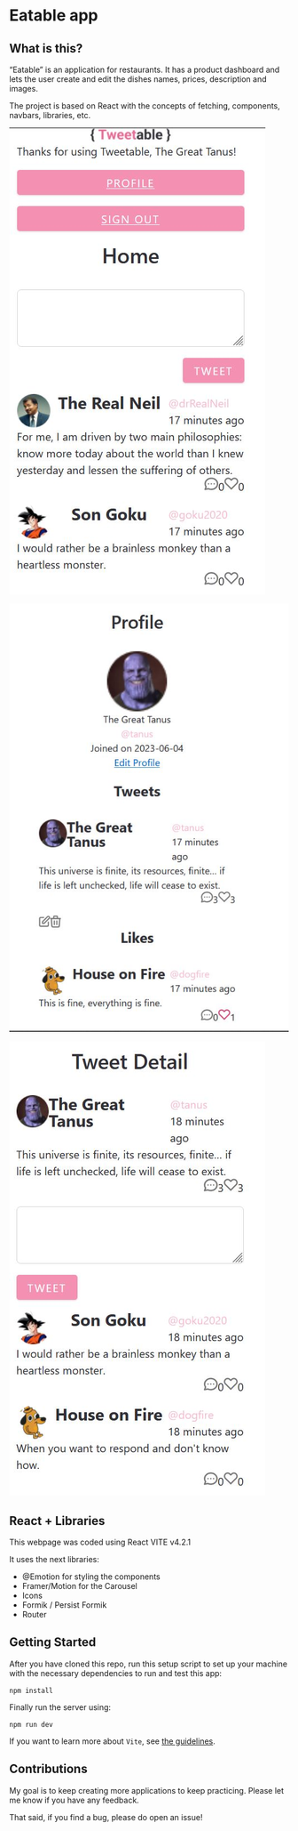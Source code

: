 Eatable app
========

What is this?
-------------
“Eatable” is an application for restaurants. It has a product dashboard and lets the user
create and edit the dishes names, prices, description and images. 

The project is based on React with the concepts of fetching, components, navbars, libraries, etc. 

![homepage](https://raw.githubusercontent.com/Angelinis/tweetable-app/main/app/assets/images/Tweetable_app_1.JPG)

![details1](https://raw.githubusercontent.com/Angelinis/tweetable-app/main/app/assets/images/Tweetable_app_2.JPG)

![details2](https://raw.githubusercontent.com/Angelinis/tweetable-app/main/app/assets/images/Tweetable_app_3.JPG)

React + Libraries 
-------------

This webpage was coded using React VITE v4.2.1

It uses the next libraries:

* @Emotion for styling the components
* Framer/Motion for the Carousel
* Icons
* Formik / Persist Formik
* Router


Getting Started
---------------

After you have cloned this repo, run this setup script to set up your machine
with the necessary dependencies to run and test this app:

    npm install

Finally run the server using:

    npm run dev
    
If you want to learn more about `Vite`, see [the guidelines][vite]. 

[vite]: (https://vitejs.dev/guide/)

Contributions
-------------

My goal is to keep creating more applications to keep practicing. Please let 
me know if you have any feedback.

That said, if you find a bug, please do open an issue!


